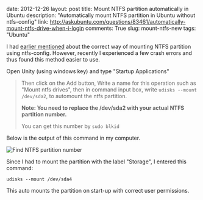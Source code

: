 date: 2012-12-26
layout: post
title: Mount NTFS partition automatically in Ubuntu
description: "Automatically mount NTFS partition in Ubuntu without ntfs-config"
link: http://askubuntu.com/questions/83461/automatically-mount-ntfs-drive-when-i-login
comments: True
slug: mount-ntfs-new
tags: "Ubuntu"

I had [earlier mentioned][old post] about the correct way of mounting NTFS partition using ntfs-config. However, recently I experienced a few crash errors and thus found this method easier to use.

Open Unity (using windows key) and type "Startup Applications"

> Then click on the Add button, Write a name for this operation such as "Mount ntfs drives", then in command input box, write `udisks --mount /dev/sda2`, to automount the ntfs partition.
> 
> **Note: You need to replace the /dev/sda2 with your actual NTFS partition number.**
> 
> You can get this number by `sudo blkid`

Below is the output of this command in my computer.

![Find NTFS partition number](http://fully-faltoo.com/static/uploads/ntfs-mount.png)

Since I had to mount the partition with the label "Storage", I entered this command:

    udisks --mount /dev/sda4

This auto mounts the partition on start-up with correct user permissions.

[old post]: http://fully-faltoo.com/2012/06/30/mount-ntfs/
